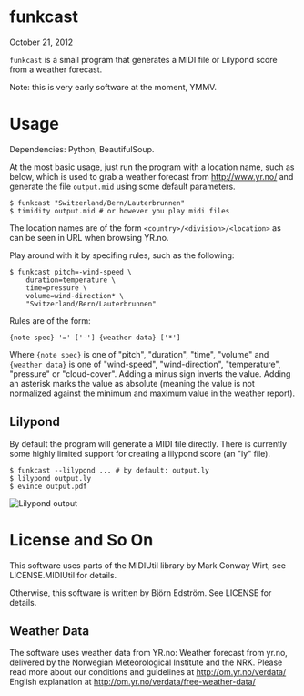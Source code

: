 # funkcast
October 21, 2012

`funkcast` is a small program that generates a MIDI file or Lilypond
score from a weather forecast.

Note: this is very early software at the moment, YMMV.

# Usage

Dependencies: Python, BeautifulSoup.

At the most basic usage, just run the program with a location name,
such as below, which is used to grab a weather forecast from
http://www.yr.no/ and generate the file `output.mid` using some
default parameters.

    $ funkcast "Switzerland/Bern/Lauterbrunnen"
    $ timidity output.mid # or however you play midi files

The location names are of the form `<country>/<division>/<location>` as
can be seen in URL when browsing YR.no.

Play around with it by specifing rules, such as the following:

    $ funkcast pitch=-wind-speed \
        duration=temperature \
        time=pressure \
        volume=wind-direction* \
        "Switzerland/Bern/Lauterbrunnen"

Rules are of the form:

    {note spec} '=' ['-'] {weather data} ['*']

Where `{note spec}` is one of "pitch", "duration", "time", "volume"
and `{weather data}` is one of "wind-speed", "wind-direction",
"temperature", "pressure" or "cloud-cover". Adding a minus sign
inverts the value. Adding an asterisk marks the value as absolute
(meaning the value is not normalized against the minimum and maximum
value in the weather report).

## Lilypond

By default the program will generate a MIDI file directly. There is
currently some highly limited support for creating a lilypond score
(an "ly" file).

    $ funkcast --lilypond ... # by default: output.ly
    $ lilypond output.ly
    $ evince output.pdf

![Lilypond output](https://raw.github.com/bjornedstrom/funkcast/master/doc/lilypond.png)

# License and So On

This software uses parts of the MIDIUtil library by Mark Conway Wirt,
see LICENSE.MIDIUtil for details.

Otherwise, this software is written by Björn Edström. See LICENSE for
details.

## Weather Data

The software uses weather data from YR.no: Weather forecast from
yr.no, delivered by the Norwegian Meteorological Institute and the
NRK. Please read more about our conditions and guidelines at
http://om.yr.no/verdata/ English explanation at
http://om.yr.no/verdata/free-weather-data/
